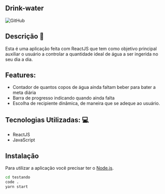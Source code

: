 ##  Drink-water 
![GitHub](https://img.shields.io/github/last-commit/WilliamKSilva/drink-water)
##  Descrição :pencil:
Esta é uma aplicação feita com ReactJS que tem como objetivo principal auxiliar o usuário a controlar a quantidade ideal de água a ser ingerida no seu dia a dia. 
##  Features: 
- Contador de quantos copos de água ainda faltam beber para bater a meta diária 
- Barra de progresso indicando quando ainda falta 
- Escolha de recipiente dinâmica, de maneira que se adeque ao usuário.

## Tecnologias Utilizadas: :computer:
- ReactJS 
- JavaScript 

## Instalação

Para utilizar a aplicação você precisar ter o [Node.js](https://nodejs.org/).

```sh
cd testando
code .
yarn start
```
